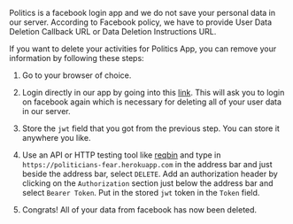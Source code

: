 Politics is a facebook login app and we do not save your personal data in our server. According to Facebook policy, we have to provide User Data Deletion Callback URL or Data Deletion Instructions URL.

If you want to delete your activities for Politics App, you can remove your information by following these steps:

1. Go to your browser of choice.

2. Login directly in our app by going into this [link](https://politicians-fear.herokuapp.com/oauth2/authorization/facebook). This will
ask you to login on facebook again which is necessary for deleting all of your user data in our server.

3. Store the `jwt` field that you got from the previous step. You can store it anywhere you like. 

4. Use an API or HTTP testing tool like [reqbin](https://reqbin.com/) and type in `https://politicians-fear.herokuapp.com` in the 
address bar and just beside the address bar, select `DELETE`. Add an authorization header by clicking on the `Authorization` section 
just below the address bar and select `Bearer Token`. Put in the stored `jwt` token in the `Token` field.

5. Congrats! All of your data from facebook has now been deleted.

